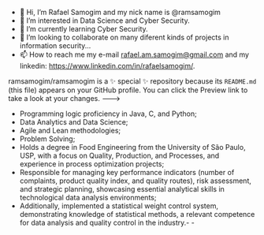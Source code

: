 - 👋 Hi, I’m Rafael Samogim and my nick name is @ramsamogim
- 👀 I’m interested in Data Science and Cyber Security.
- 🌱 I’m currently learning Cyber Security.
- 💞️ I’m looking to collaborate on many diferent kinds of projects in information security...
- 📫 How to reach me my e-mail rafael.am.samogim@gmail.com and my linkedin: https://www.linkedin.com/in/rafaelsamogim/.

ramsamogim/ramsamogim is a ✨ special ✨ repository because its `README.md` (this file) appears on your GitHub profile.
You can click the Preview link to take a look at your changes.
--->
- Programming logic proficiency in Java, C, and Python;
- Data Analytics and Data Science;
- Agile and Lean methodologies;
- Problem Solving;
- Holds a degree in Food Engineering from the University of São Paulo, USP, with a focus on Quality, Production, and Processes, and experience in process optimization projects;
- Responsible for managing key performance indicators (number of complaints, product quality index, and quality routes), risk assessment, and strategic planning, showcasing essential analytical skills in technological data analysis environments;
- Additionally, implemented a statistical weight control system, demonstrating knowledge of statistical methods, a relevant competence for data analysis and quality control in the industry.- -
